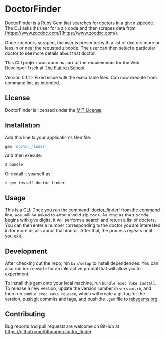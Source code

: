 # DoctorFinder

DoctorFinder is a Ruby Gem that searches for doctors in a given zipcode.  The CLI asks ths user for a zip code and then scrapes data from [https://www.zocdoc.com/](https://www.zocdoc.com/).

Once zocdoc is scraped, the user is presented with a list of doctors more or less in or near the requsted zipcode.  The user can then select a particular doctor to see more details about that doctor.

This CLI project was done as part of the requirements for the Web Developer Track at [The Flatiron School](http://flatironschool.com/).

Version 0.1.1 > Fixed issue with the executable files.  Can now execute from command line as intended.

## License

DoctorFinder is licensed under the [MIT License](https://mit-license.org).

## Installation

Add this line to your application's Gemfile:

```ruby
gem 'doctor_finder'
```

And then execute:

    $ bundle

Or install it yourself as:

    $ gem install doctor_finder

## Usage

This is a CLI. Once you run the command 'doctor_finder' from the command line, you will be asked to enter a valid zip code.  As long as the zipcode begins with give digits, it will perform a search and return a list of doctors.  You can then enter a number corresponding to the doctor you are interested in for more details about that doctor.  After that, the process repeats until you exit.

## Development

After checking out the repo, run `bin/setup` to install dependencies. You can also run `bin/console` for an interactive prompt that will allow you to experiment.

To install this gem onto your local machine, run `bundle exec rake install`. To release a new version, update the version number in `version.rb`, and then run `bundle exec rake release`, which will create a git tag for the version, push git commits and tags, and push the `.gem` file to [rubygems.org](https://rubygems.org).

## Contributing

Bug reports and pull requests are welcome on GitHub at https://github.com/bthooper/doctor_finder.

